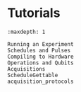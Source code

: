 # Tutorials

```{toctree}
:maxdepth: 1

Running an Experiment
Schedules and Pulses
Compiling to Hardware
Operations and Qubits
Acquisitions
ScheduleGettable
acquisition_protocols
```

